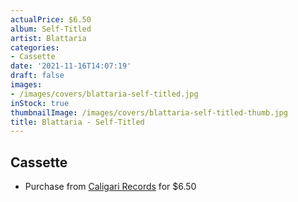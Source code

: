 ```yaml
---
actualPrice: $6.50
album: Self-Titled
artist: Blattaria
categories:
- Cassette
date: '2021-11-16T14:07:19'
draft: false
images:
- /images/covers/blattaria-self-titled.jpg
inStock: true
thumbnailImage: /images/covers/blattaria-self-titled-thumb.jpg
title: Blattaria - Self-Titled
---
```


## Cassette
* Purchase from [Caligari Records](https://caligarirecords.storenvy.com/products/25965114-blattaria-self-titled) for $6.50
